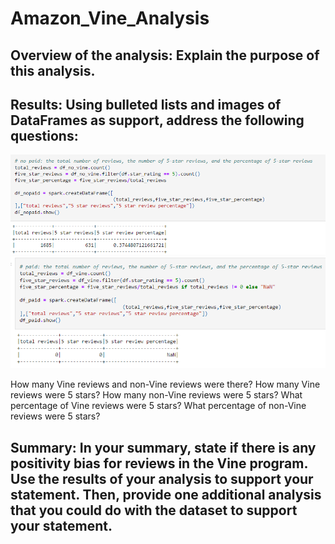 # Amazon_Vine_Analysis

## Overview of the analysis: Explain the purpose of this analysis.

## Results: Using bulleted lists and images of DataFrames as support, address the following questions:

![no paid](https://github.com/ZiwenLyu/Amazon_Vine_Analysis/blob/main/vine_nopaid.png)
![paid](https://github.com/ZiwenLyu/Amazon_Vine_Analysis/blob/main/vine_paid.png)

How many Vine reviews and non-Vine reviews were there?
How many Vine reviews were 5 stars? How many non-Vine reviews were 5 stars?
What percentage of Vine reviews were 5 stars? What percentage of non-Vine reviews were 5 stars?


## Summary: In your summary, state if there is any positivity bias for reviews in the Vine program. Use the results of your analysis to support your statement. Then, provide one additional analysis that you could do with the dataset to support your statement.
